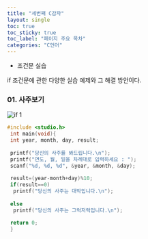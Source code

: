 ```yaml
---
title: "세번째 C감자"
layout: single
toc: true
toc_sticky: true
toc_label: "페이지 주요 목차"
categories: "C언어"
---
```

- 조건문 실습




 if 조건문에 관한 다양한 실습 예제와 그 해결 방안이다. 
 
 ### 01. 사주보기
 ![if 1][if 1 link]
 
 [if 1 link]: https://lh3.googleusercontent.com/25cLD-X4rZxy4n0Pl81NTSESprD_yI15By3c49GUzkAEcK0L7cfaDxvx1IepAxKvZXMAba5nMTtjZrE=w1213-h1319
 
 
 ~~~c
 #include <studio.h>
  int main(void){
  int year, month, day, result;
  
  printf("당신의 사주를 봐드립니다.\n");
  printf("연도, 월, 일을 차례대로 입력하세요 : ");
  scanf("%d, %d, %d", &year, &month, &day);
  
  result=(year-month+day)%10;
  if(result==0)
   printf("당신의 사주는 대박입니다.\n");
   
  else
   printf("당신의 사주는 그럭저럭입니다.\n");
   
  return 0;
  }
  
  ~~~
